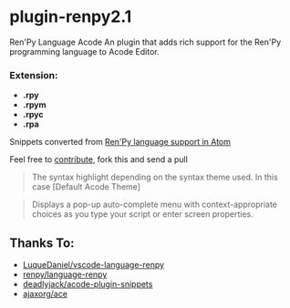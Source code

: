 # plugin-renpy2.1
Ren'Py Language Acode
An plugin that adds rich support for the Ren'Py programming language to Acode Editor.

### Extension:
- **.rpy**
- **.rpym**
- **.rpyc**
- **.rpa**
 
Snippets converted from [Ren'Py language support in Atom](https://github.com/DinoSst/acode-plugin-renpy2.1.git)

Feel free to [contribute](https://github.com/ArjuLaka/acode-plugin-renpy), fork this and send a pull


> The syntax highlight depending on the syntax theme used. In this case [Default Acode Theme]



> Displays a pop-up auto-complete menu with context-appropriate choices as you type your script or enter screen properties.

## Thanks To:
- [LuqueDaniel/vscode-language-renpy](https://github.com/LuqueDaniel/vscode-language-renpy)
- [renpy/language-renpy](https://github.com/renpy/language-renpy)
- [deadlyjack/acode-plugin-snippets](https://github.com/deadlyjack/acode-plugin-snippets)
- [ajaxorg/ace](https://github.com/ajaxorg/ace)
